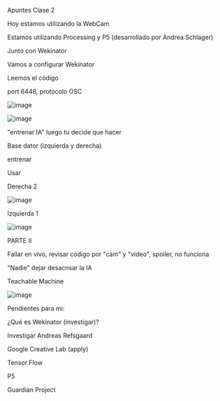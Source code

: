 Apuntes Clase 2

Hoy estamos utilizando la WebCam

Estamos utilizando Processing y P5 (desarrollado por Andrea Schlager)

Junto con Wekinator 

Vamos a configurar Wekinator 

Leemos el código 

port 6448, protocolo OSC

![image](https://github.com/vickgit201/audiv027-2024-1/assets/128842460/99631521-10d6-4a40-8403-bcc315b76527)

![image](https://github.com/vickgit201/audiv027-2024-1/assets/128842460/e4e22c21-ed12-4ad2-9763-de67e27a7d26)

"entrenar IA" luego tu decide que hacer

Base dator (izquierda y derecha)

entrenar

Usar 

Derecha 2

![image](https://github.com/vickgit201/audiv027-2024-1/assets/128842460/7273b707-66c9-449c-b0ba-d4ddeedc6d9e)

Izquierda 1

![image](https://github.com/vickgit201/audiv027-2024-1/assets/128842460/ca2a32e9-3706-496f-a914-bc47bf9eb02a)

PARTE II

Fallar en vivo, revisar código por "cam" y "video", spoiler, no funciona

"Nadie" dejar desacnsar la IA

Teachable Machine

![image](https://github.com/vickgit201/audiv027-2024-1/assets/128842460/518edf80-2358-4252-88f5-365d7e43187c)



Pendientes para mi:

¿Qué es Wekinator (investigar)?

Investigar Andreas Refsgaard

Google Creative Lab (apply)

Tensor Flow

P5

Guardian Project
